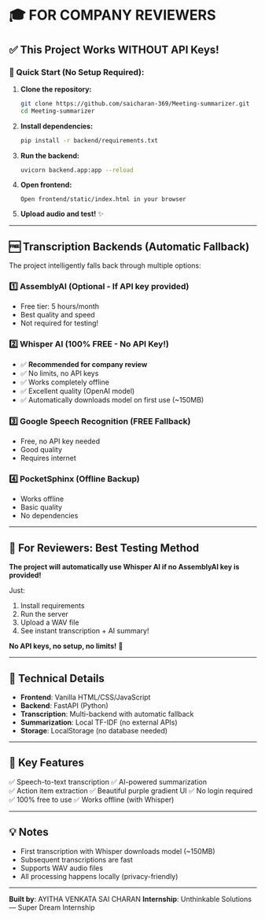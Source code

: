 # 🎓 FOR COMPANY REVIEWERS

## ✅ This Project Works WITHOUT API Keys!

### 🎯 Quick Start (No Setup Required):

1. **Clone the repository:**
   ```bash
   git clone https://github.com/saicharan-369/Meeting-summarizer.git
   cd Meeting-summarizer
   ```

2. **Install dependencies:**
   ```bash
   pip install -r backend/requirements.txt
   ```

3. **Run the backend:**
   ```bash
   uvicorn backend.app:app --reload
   ```

4. **Open frontend:**
   ```
   Open frontend/static/index.html in your browser
   ```

5. **Upload audio and test!** ✨

---

## 🆓 Transcription Backends (Automatic Fallback)

The project intelligently falls back through multiple options:

### 1️⃣ **AssemblyAI** (Optional - If API key provided)
- Free tier: 5 hours/month
- Best quality and speed
- Not required for testing!

### 2️⃣ **Whisper AI** (100% FREE - No API Key!)
- ✅ **Recommended for company review**
- ✅ No limits, no API keys
- ✅ Works completely offline
- ✅ Excellent quality (OpenAI model)
- ✅ Automatically downloads model on first use (~150MB)

### 3️⃣ **Google Speech Recognition** (FREE Fallback)
- Free, no API key needed
- Good quality
- Requires internet

### 4️⃣ **PocketSphinx** (Offline Backup)
- Works offline
- Basic quality
- No dependencies

---

## 🚀 For Reviewers: Best Testing Method

**The project will automatically use Whisper AI if no AssemblyAI key is provided!**

Just:
1. Install requirements
2. Run the server
3. Upload a WAV file
4. See instant transcription + AI summary!

**No API keys, no setup, no limits!** 🎉

---

## 📝 Technical Details

- **Frontend**: Vanilla HTML/CSS/JavaScript
- **Backend**: FastAPI (Python)
- **Transcription**: Multi-backend with automatic fallback
- **Summarization**: Local TF-IDF (no external APIs)
- **Storage**: LocalStorage (no database needed)

---

## 🎯 Key Features

✅ Speech-to-text transcription
✅ AI-powered summarization  
✅ Action item extraction
✅ Beautiful purple gradient UI
✅ No login required
✅ 100% free to use
✅ Works offline (with Whisper)

---

## 💡 Notes

- First transcription with Whisper downloads model (~150MB)
- Subsequent transcriptions are fast
- Supports WAV audio files
- All processing happens locally (privacy-friendly)

---

**Built by**: AYITHA VENKATA SAI CHARAN
**Internship**: Unthinkable Solutions — Super Dream Internship
